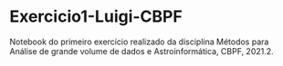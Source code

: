 # Exercicio1-Luigi-CBPF
Notebook do primeiro exercício realizado da disciplina Métodos para Análise de grande volume de dados e Astroinformática, CBPF, 2021.2.
